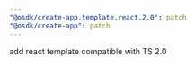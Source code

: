 ```yaml
---
"@osdk/create-app.template.react.2.0": patch
"@osdk/create-app": patch
---
```


add react template compatible with TS 2.0
